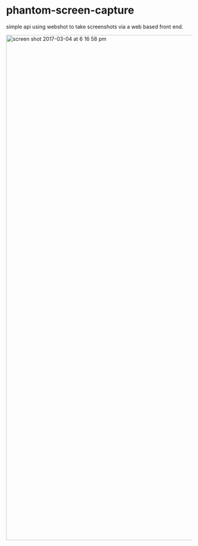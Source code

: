 # phantom-screen-capture


simple api using webshot to take screenshots via a web based front end. 


<img width="1368" alt="screen shot 2017-03-04 at 6 16 58 pm" src="https://cloud.githubusercontent.com/assets/1247194/23589023/e3a02a4a-018b-11e7-9132-c528bf10e6df.png">

